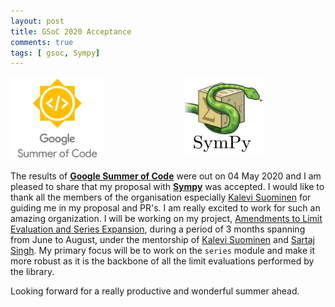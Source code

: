 ```yaml
---
layout: post
title: GSoC 2020 Acceptance
comments: true
tags: [ gsoc, Sympy]
---
```


<img src="/public/gsoc.png" style="width:30%;height:30%;float:left;" />
<img src="/public/sympy.png" style="width:25%;height:25%;float:right;margin-right:100px;" />
 
<br><br><br><br><br><br><br><br>

The results of **[Google Summer of Code](https://summerofcode.withgoogle.com/organizations/4831132022996992/#5816442299088896)** were out on 04 May 2020 and I am pleased to share that my proposal with **[Sympy](http://sympy.org)** was accepted.  I would like to thank all the members of the organisation especially [Kalevi Suominen](https://github.com/jksuom) for guiding me in my proposal and PR's. I am really excited to work for such an amazing organization. I will be working on my project, [Amendments to Limit Evaluation and Series Expansion](https://drive.google.com/file/d/1OgbnWLzQzaLfmmSM-fK09TCJmUzJ6tq4/view?usp=sharing), during a period of 3 months spanning from June to August, under the mentorship of [Kalevi Suominen](https://github.com/jksuom) and [Sartaj Singh](https://github.com/leosartaj). My primary focus will be to work on the `series` module and make it more robust as it is the backbone of all the limit evaluations performed by the library.

Looking forward for a really productive and wonderful summer ahead.

